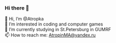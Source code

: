 ### Hi there 👋<br />


👋 Hi, I’m @Atropka<br />
👀 I’m interested in coding and computer games<br />
🌱 I’m currently studying in St.Petersburg in GUMRF<br />
📫 How to reach me: AtropinMA@yandex.ru<br />




